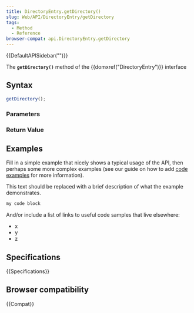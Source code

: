 ```yaml
---
title: DirectoryEntry.getDirectory()
slug: Web/API/DirectoryEntry/getDirectory
tags:
  - Method
  - Reference
browser-compat: api.DirectoryEntry.getDirectory
---
```

{{DefaultAPISidebar("")}}

The **`getDirectory()`** method of the {{domxref("DirectoryEntry")}} interface 

## Syntax

```js
getDirectory();
```

### Parameters



### Return Value



## Examples

Fill in a simple example that nicely shows a typical usage of the API, then perhaps some more complex examples (see our guide on how to add [code examples](/en-US/docs/MDN/Contribute/Structures/Code_examples) for more information).

This text should be replaced with a brief description of what the example demonstrates.

```js
my code block
```

And/or include a list of links to useful code samples that live elsewhere:

*   x
*   y
*   z

## Specifications

{{Specifications}}

## Browser compatibility

{{Compat}}

